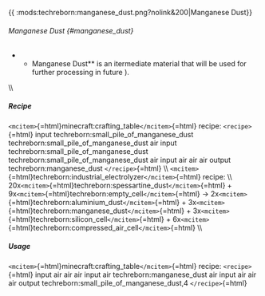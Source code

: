 {{ :mods:techreborn:manganese_dust.png?nolink&200\|Manganese Dust}}

###### Manganese Dust {#manganese_dust}

-   -   Manganese Dust\*\* is an itermediate material that will be used
        for further processing in future ).

\\\\

##### Recipe

`<mcitem>`{=html}minecraft:crafting_table`</mcitem>`{=html} recipe:
`<recipe>`{=html} input techreborn:small_pile_of_manganese_dust
techreborn:small_pile_of_manganese_dust air input
techreborn:small_pile_of_manganese_dust
techreborn:small_pile_of_manganese_dust air input air air air output
techreborn:manganese_dust `</recipe>`{=html} \\\\
`<mcitem>`{=html}techreborn:industrial_electrolyzer`</mcitem>`{=html}
recipe: \\\\
20x`<mcitem>`{=html}techreborn:spessartine_dust`</mcitem>`{=html} +
9x`<mcitem>`{=html}techreborn:empty_cell`</mcitem>`{=html} -\>
2x`<mcitem>`{=html}techreborn:aluminium_dust`</mcitem>`{=html} +
3x`<mcitem>`{=html}techreborn:manganese_dust`</mcitem>`{=html} +
3x`<mcitem>`{=html}techreborn:silicon_cell`</mcitem>`{=html} +
6x`<mcitem>`{=html}techreborn:compressed_air_cell`</mcitem>`{=html} \\\\

##### Usage

`<mcitem>`{=html}minecraft:crafting_table`</mcitem>`{=html} recipe:
`<recipe>`{=html} input air air air input air techreborn:manganese_dust
air input air air air output techreborn:small_pile_of_manganese_dust,4
`</recipe>`{=html}
